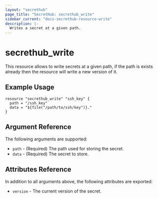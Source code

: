 ```yaml
---
layout: "secrethub"
page_title: "SecretHub: secrethub_write"
sidebar_current: "docs-secrethub-resource-write"
description: |-
  Writes a secret at a given path.
---
```


# secrethub_write

This resource allows to write secrets at a given path, if the path is exists already then the resource will write a new version of it.

## Example Usage

```hcl
resource "secrethub_write" "ssh_key" {
  path = "/ssh_key"
  data = "${file("/path/to/ssh/key")}."
}
```

## Argument Reference

The following arguments are supported:

* `path` - (Required) The path used for storing the secret.
* `data` - (Required) The secret to store.

## Attributes Reference

In addition to all arguments above, the following attributes are exported:

* `version` - The current version of the secret.